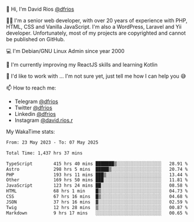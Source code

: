 👋 Hi, I'm David Rios [@dfrios](https://github.com/dfrios)

👨‍💻 I'm a senior web developer, with over 20 years of experience with PHP, HTML, CSS and Vanilla JavaScript. I'm also a WordPress, Laravel and Yii developer. Unfortunately, most of my projects are copyrighted and cannot be published on GitHub.

💻 I'm Debian/GNU Linux Admin since year 2000

🌱 I'm currently improving my ReactJS skills and learning Kotlin

💞️ I'd like to work with ... I'm not sure yet, just tell me how I can help you 😅


📫 How to reach me:
* Telegram [@dfrios](https://t.me/dfrios)
* Twitter [@dfrios](https://twitter.com/dfrios)
* Linkedin [@dfrios](https://linkedin.com/in/dfrios)
* Instagram [@david.rios.r](https://instagram.com/david.rios.r)



My WakaTime stats:
<!--START_SECTION:waka-->

```txt
From: 23 May 2023 - To: 07 May 2025

Total Time: 1,437 hrs 37 mins

TypeScript        415 hrs 40 mins ███████▒░░░░░░░░░░░░░░░░░   28.91 %
Astro             298 hrs 5 mins  █████▒░░░░░░░░░░░░░░░░░░░   20.74 %
PHP               193 hrs 11 mins ███▒░░░░░░░░░░░░░░░░░░░░░   13.44 %
Other             169 hrs 50 mins ███░░░░░░░░░░░░░░░░░░░░░░   11.81 %
JavaScript        123 hrs 24 mins ██░░░░░░░░░░░░░░░░░░░░░░░   08.58 %
HTML              68 hrs 1 min    █▒░░░░░░░░░░░░░░░░░░░░░░░   04.73 %
CSS               67 hrs 16 mins  █▒░░░░░░░░░░░░░░░░░░░░░░░   04.68 %
JSON              37 hrs 16 mins  ▓░░░░░░░░░░░░░░░░░░░░░░░░   02.59 %
Twig              12 hrs 28 mins  ▒░░░░░░░░░░░░░░░░░░░░░░░░   00.87 %
Markdown          9 hrs 17 mins   ░░░░░░░░░░░░░░░░░░░░░░░░░   00.65 %
```

<!--END_SECTION:waka-->
